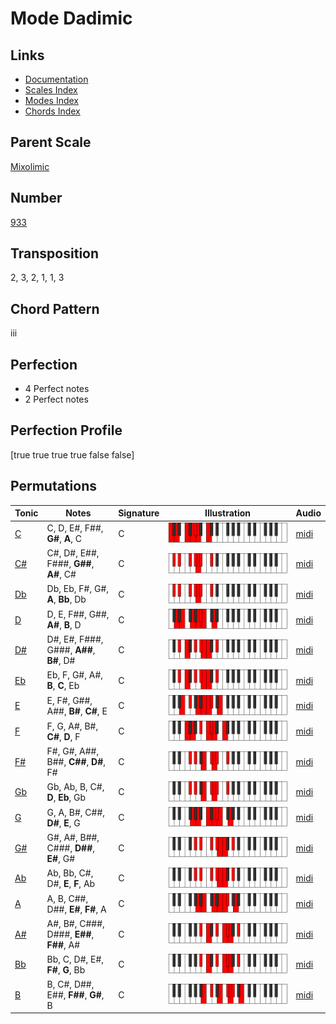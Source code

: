 # Mode Dadimic

## Links

- [Documentation](README.md)
- [Scales Index](Scales.md)
- [Modes Index](Modes.md)
- [Chords Index](Chords.md)

## Parent Scale

[Mixolimic](ScaleMixolimic.md)

## Number

[933](https://ianring.com/musictheory/scales/933)

## Transposition

2, 3, 2, 1, 1, 3

## Chord Pattern

iii

## Perfection

- 4 Perfect notes
- 2 Perfect notes

## Perfection Profile

[true true true true false false]

## Permutations

| Tonic | Notes | Signature | Illustration | Audio |
|-------|-------|-----------|--------------|-------|
| [C](ModeCNaturalDadimic.md) | C, D, E#, F##, **G#**, **A**, C | C | ![CNaturalDadimic](ModeCNaturalDadimic.png) | [midi](https://github.com/edipermadi/music/blob/main/docs/ModeCNaturalDadimic.mid?raw=true) |
| [C#](ModeCSharpDadimic.md) | C#, D#, E##, F###, **G##**, **A#**, C# | C | ![CSharpDadimic](ModeCSharpDadimic.png) | [midi](https://github.com/edipermadi/music/blob/main/docs/ModeCSharpDadimic.mid?raw=true) |
| [Db](ModeDFlatDadimic.md) | Db, Eb, F#, G#, **A**, **Bb**, Db | C | ![DFlatDadimic](ModeDFlatDadimic.png) | [midi](https://github.com/edipermadi/music/blob/main/docs/ModeDFlatDadimic.mid?raw=true) |
| [D](ModeDNaturalDadimic.md) | D, E, F##, G##, **A#**, **B**, D | C | ![DNaturalDadimic](ModeDNaturalDadimic.png) | [midi](https://github.com/edipermadi/music/blob/main/docs/ModeDNaturalDadimic.mid?raw=true) |
| [D#](ModeDSharpDadimic.md) | D#, E#, F###, G###, **A##**, **B#**, D# | C | ![DSharpDadimic](ModeDSharpDadimic.png) | [midi](https://github.com/edipermadi/music/blob/main/docs/ModeDSharpDadimic.mid?raw=true) |
| [Eb](ModeEFlatDadimic.md) | Eb, F, G#, A#, **B**, **C**, Eb | C | ![EFlatDadimic](ModeEFlatDadimic.png) | [midi](https://github.com/edipermadi/music/blob/main/docs/ModeEFlatDadimic.mid?raw=true) |
| [E](ModeENaturalDadimic.md) | E, F#, G##, A##, **B#**, **C#**, E | C | ![ENaturalDadimic](ModeENaturalDadimic.png) | [midi](https://github.com/edipermadi/music/blob/main/docs/ModeENaturalDadimic.mid?raw=true) |
| [F](ModeFNaturalDadimic.md) | F, G, A#, B#, **C#**, **D**, F | C | ![FNaturalDadimic](ModeFNaturalDadimic.png) | [midi](https://github.com/edipermadi/music/blob/main/docs/ModeFNaturalDadimic.mid?raw=true) |
| [F#](ModeFSharpDadimic.md) | F#, G#, A##, B##, **C##**, **D#**, F# | C | ![FSharpDadimic](ModeFSharpDadimic.png) | [midi](https://github.com/edipermadi/music/blob/main/docs/ModeFSharpDadimic.mid?raw=true) |
| [Gb](ModeGFlatDadimic.md) | Gb, Ab, B, C#, **D**, **Eb**, Gb | C | ![GFlatDadimic](ModeGFlatDadimic.png) | [midi](https://github.com/edipermadi/music/blob/main/docs/ModeGFlatDadimic.mid?raw=true) |
| [G](ModeGNaturalDadimic.md) | G, A, B#, C##, **D#**, **E**, G | C | ![GNaturalDadimic](ModeGNaturalDadimic.png) | [midi](https://github.com/edipermadi/music/blob/main/docs/ModeGNaturalDadimic.mid?raw=true) |
| [G#](ModeGSharpDadimic.md) | G#, A#, B##, C###, **D##**, **E#**, G# | C | ![GSharpDadimic](ModeGSharpDadimic.png) | [midi](https://github.com/edipermadi/music/blob/main/docs/ModeGSharpDadimic.mid?raw=true) |
| [Ab](ModeAFlatDadimic.md) | Ab, Bb, C#, D#, **E**, **F**, Ab | C | ![AFlatDadimic](ModeAFlatDadimic.png) | [midi](https://github.com/edipermadi/music/blob/main/docs/ModeAFlatDadimic.mid?raw=true) |
| [A](ModeANaturalDadimic.md) | A, B, C##, D##, **E#**, **F#**, A | C | ![ANaturalDadimic](ModeANaturalDadimic.png) | [midi](https://github.com/edipermadi/music/blob/main/docs/ModeANaturalDadimic.mid?raw=true) |
| [A#](ModeASharpDadimic.md) | A#, B#, C###, D###, **E##**, **F##**, A# | C | ![ASharpDadimic](ModeASharpDadimic.png) | [midi](https://github.com/edipermadi/music/blob/main/docs/ModeASharpDadimic.mid?raw=true) |
| [Bb](ModeBFlatDadimic.md) | Bb, C, D#, E#, **F#**, **G**, Bb | C | ![BFlatDadimic](ModeBFlatDadimic.png) | [midi](https://github.com/edipermadi/music/blob/main/docs/ModeBFlatDadimic.mid?raw=true) |
| [B](ModeBNaturalDadimic.md) | B, C#, D##, E##, **F##**, **G#**, B | C | ![BNaturalDadimic](ModeBNaturalDadimic.png) | [midi](https://github.com/edipermadi/music/blob/main/docs/ModeBNaturalDadimic.mid?raw=true) |
